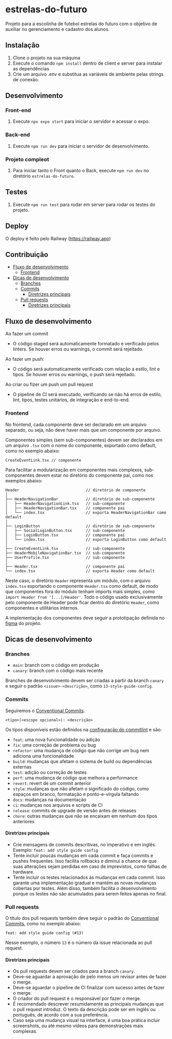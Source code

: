 # estrelas-do-futuro
Projeto para a escolinha de futebol estrelas do futuro com o objetivo de auxiliar no gerenciamento e cadastro dos alunos.

## Instalação
1) Clone o projeto na sua máquina
2) Execute o comando `npm install` dentro de client e server para instalar as dependências
3) Crie um arquivo .env e substitua as variáveis de ambiente pelas strings de conexão. 
## Desenvolvimento
  ### Front-end
  1) Execute `npx expo start` para iniciar o servidor e acessar o expo.

  ### Back-end
  1) Execute `npm run dev` para iniciar o servidor de desenvolvimento.

  ### Projeto compleot
  1) Para iniciar tanto o Front quanto o Back, execute `npm run dev` no diretório `estrelas-do-futuro`.

## Testes
  1) Execute `npm run test` para rodar em server para rodar os testes do projeto.

## Deploy
O deploy é feito pelo Railway (https://railway.app)

## Contribuição
  - [Fluxo de desenvolvimento](#fluxo-de-desenvolvimento)
    - [Frontend](#frontend)
  - [Dicas de desenvolvimento](#dicas-de-desenvolvimento)
    - [Branches](#branches)
    - [Commits](#commits)
      - [Diretrizes principais](#diretrizes-principais)
    - [Pull requests](#pull-requests)
      - [Diretrizes principais](#diretrizes-principais-1)

## Fluxo de desenvolvimento

Ao fazer um commit

- O código staged será automaticamente formatado e verificado pelos linters. Se houver erros ou warnings, o commit será rejeitado.

Ao fazer um push:

- O código será automaticamente verificado com relação a estilo, lint e tipos. Se houver erros ou warnings, o push será rejeitado.

Ao criar ou fizer um push um pull request

- O pipeline de CI será executado, verificando se não há erros de estilo, lint, tipos, testes unitários, de integração e end-to-end.

### Frontend

No frontend, cada componente deve ser declarado em um arquivo separado, ou seja, não deve haver mais que um componente por arquivo.

Componentes simples (sem sub-componentes) devem ser declarados em um arquivo `.tsx` com o nome do componente, exportado como default, como no exemplo abaixo:

```
CreateEventLink.tsx // componente
```

Para facilitar a modularização em componentes mais complexos, sub-componentes devem estar no diretório do componente pai, como nos exemplos abaixo:

```
Header                             // diretório de componente
│
├── HeaderNavigationBar            // diretório de sub-componente
│   ├── HeaderNavigationLink.tsx   // sub-componente
│   ├── HeaderNavigationBar.tsx    // componente pai
│   └── index.tsx                  // exporta HeaderNavigationBar como default
│
├── LoginButton                    // diretório de sub-componente
│   ├── SocialLoginButton.tsx      // sub-componente
│   ├── LoginButton.tsx            // componente pai
│   └── index.tsx                  // exporta LoginButton como default
│
├── CreateEventLink.tsx            // sub-componente
├── HeaderMobileNavigationBar.tsx  // sub-componente
├── UserProfile.tsx                // sub-componente
│
├── Header.tsx                     // componente pai
└── index.tsx                      // exporta Header como default
```

Neste caso, o diretório `Header` representa um módulo, com o arquivo `index.tsx` exportando o componente `Header.tsx` como default, de modo que componentes fora do módulo tenham imports mais simples, como `import Header from '[...]/Header'`. Todo o código usado exclusivamente pelo componente de Header pode ficar dentro do diretório `Header`, como componentes e utilitários internos.

A implementação dos componentes deve seguir a prototipação definida no [figma](https://www.figma.com/file/RLtOKu4GpQA4lPvkDFSxAh/Untitled?type=design&node-id=0%3A1&mode=design&t=bZRmxlFV1Zpc6gPU-1) do projeto.

## Dicas de desenvolvimento

### Branches

- `main`: branch com o código em produção
- `canary`: branch com o código mais recente

Branches de desenvolvimento devem ser criadas a partir da branch `canary` e seguir o padrão `<issue>-<descrição>`, como `13-style-guide-config`.

### Commits

Seguiremos o [Conventional Commits](https://www.conventionalcommits.org/pt-br/v1.0.0/).

```
<tipo>(<escopo opcional>): <descrição>
```

Os tipos disponíveis estão definidos na [configuração do commitlint](./.commitlintrc.json) e são:

- `feat`: uma nova funcionalidade ou adição
- `fix`: uma correção de problema ou bug
- `refactor`: uma mudança de código que não corrige um bug nem adiciona uma funcionalidade
- `build`: mudanças que afetam o sistema de build ou dependências externas
- `test`: adição ou correção de testes
- `perf`: uma mudança de código que melhora a performance
- `revert`: revert de um commit anterior
- `style`: mudanças que não afetam o significado do código, como espaços em branco, formatação e ponto-e-vírgula faltando
- `docs`: mudanças na documentação
- `ci`: mudanças nos arquivos e scripts de CI
- `release`: commits de upgrade de versão antes de releases
- `chore`: outras mudanças que não se encaixam em nenhum dos tipos anteriores

#### Diretrizes principais

- Crie mensagens de commits descritivas, no imperativo e em inglês.
  Exemplo: `feat: add style guide config`
- Tente incluir poucas mudanças em cada commit e faça commits e pushes frequentes.
  Isso facilita rollbacks e diminui a chance de que suas alterações sejam perdidas em caso de imprevistos, como falhas de hardware.
- Tente incluir os testes relacionados às mudanças em cada commit.
  Isso garante uma implementação gradual e mantém as novas mudanças cobertas por testes. Além disso, também facilita o desenvolvimento porque os testes não são acumulados para serem feitos apenas no final.

### Pull requests

O título dos pull requests também deve seguir o padrão do [Conventional Commits](https://www.conventionalcommits.org/pt-br/v1.0.0/), como no exemplo abaixo:

```
feat: add style guide config (#13)
```

Nesse exemplo, o número `13` é o número da issue relacionada ao pull request.

#### Diretrizes principais

- Os pull requests devem ser criados para a branch `canary`.
- Deve-se aguardar a aprovação de pelo menos um revisor antes de fazer o merge.
- Deve-se aguardar o pipeline de CI finalizar com sucesso antes de fazer o merge.
- O criador do pull request é o responsável por fazer o merge.
- É recomendado descrever resumidamente as principais mudanças que o pull request introduz. O texto da descrição pode ser em inglês ou português, de acordo com a sua preferência.
- Caso seja uma mudança visual na interface, é uma boa prática incluir screenshots, ou até mesmo vídeos para demonstrações mais complexas.

